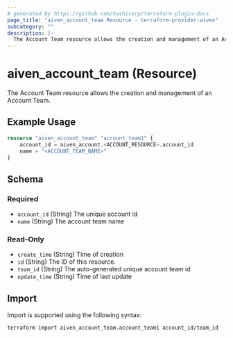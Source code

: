 ```yaml
---
# generated by https://github.com/hashicorp/terraform-plugin-docs
page_title: "aiven_account_team Resource - terraform-provider-aiven"
subcategory: ""
description: |-
  The Account Team resource allows the creation and management of an Account Team.
---
```


# aiven_account_team (Resource)

The Account Team resource allows the creation and management of an Account Team.

## Example Usage

```terraform
resource "aiven_account_team" "account_team1" {
    account_id = aiven_account.<ACCOUNT_RESOURCE>.account_id
    name = "<ACCOUNT_TEAM_NAME>"
}
```

<!-- schema generated by tfplugindocs -->
## Schema

### Required

- `account_id` (String) The unique account id
- `name` (String) The account team name

### Read-Only

- `create_time` (String) Time of creation
- `id` (String) The ID of this resource.
- `team_id` (String) The auto-generated unique account team id
- `update_time` (String) Time of last update

## Import

Import is supported using the following syntax:

```shell
terraform import aiven_account_team.account_team1 account_id/team_id
```
